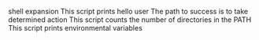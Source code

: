 shell expansion
This script prints hello user
The path to success is to take determined action
This script counts the number of directories in the PATH
This script prints environmental variables 
